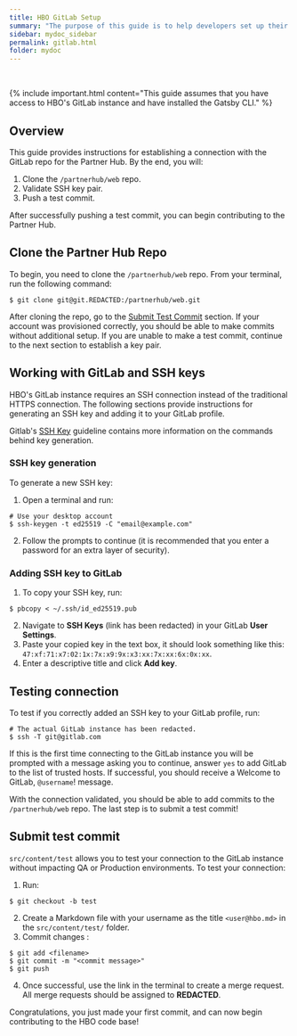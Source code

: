 ```yaml
---
title: HBO GitLab Setup
summary: "The purpose of this guide is to help developers set up their development environment (MAC only) to push code to HBO's GitLab instance. All company sensitive information has been redacted."
sidebar: mydoc_sidebar
permalink: gitlab.html
folder: mydoc
---
```


<br />

{% include important.html content="This guide assumes that you have access to HBO's GitLab instance and have installed the Gatsby CLI." %}

## Overview

This guide provides instructions for establishing a connection with the GitLab repo for the Partner Hub. By the end, you will:

1. Clone the `/partnerhub/web` repo.
2. Validate SSH key pair.
3. Push a test commit.

After successfully pushing a test commit, you can begin contributing to the Partner Hub.

## Clone the Partner Hub Repo

To begin, you need to clone the `/partnerhub/web` repo. From your terminal, run the following command:

```
$ git clone git@git.REDACTED:/partnerhub/web.git
```

After cloning the repo, go to the [Submit Test Commit](/gitlab.html#submit-test-commit) section. If your account was provisioned correctly, you should be able to make commits without additional setup. If you are unable to make a test commit, continue to the next section to establish a key pair.

## Working with GitLab and SSH keys

HBO's GitLab instance requires an SSH connection instead of the traditional HTTPS connection. The following sections provide instructions for generating an SSH key and adding it to your GitLab profile.

Gitlab's [SSH Key](https://git.wmedia.tech/help/ssh/README#generating-a-new-ssh-key-pair) guideline contains more information on the commands behind key generation.

### SSH key generation

To generate a new SSH key:

1. Open a terminal and run:
```
# Use your desktop account
$ ssh-keygen -t ed25519 -C "email@example.com"
```
2. Follow the prompts to continue (it is recommended that you enter a password for an extra layer of security).

### Adding SSH key to GitLab

1. To copy your SSH key, run:
```
$ pbcopy < ~/.ssh/id_ed25519.pub
```
2. Navigate to **SSH Keys** (link has been redacted) in your GitLab **User Settings**.
2. Paste your copied key in the text box, it should look something like this: `47:xf:71:x7:02:1x:7x:x9:9x:x3:xx:7x:xx:6x:0x:xx`. 
3. Enter a descriptive title and click **Add key**.

## Testing connection

To test if you correctly added an SSH key to your GitLab profile, run:
```
# The actual GitLab instance has been redacted.
$ ssh -T git@gitlab.com
```

If this is the first time connecting to the GitLab instance you will be prompted with a message asking you to continue, answer `yes` to add GitLab to the list of trusted hosts. If successful, you should receive a Welcome to GitLab, `@username`! message.

With the connection validated, you should be able to add commits to the `/partnerhub/web` repo. The last step is to submit a test commit!

## Submit test commit

`src/content/test` allows you to test your connection to the GitLab instance without impacting QA or Production environments. To test your connection:

1. Run:
```
$ git checkout -b test
```

2. Create a Markdown file with your username as the title `<user@hbo.md>` in the `src/content/test/` folder.
3. Commit changes :
```
$ git add <filename>
$ git commit -m "<commit message>"
$ git push 
```
4. Once successful, use the link in the terminal to create a merge request. All merge requests should be assigned to **REDACTED**.

Congratulations, you just made your first commit, and can now begin contributing to the HBO code base!